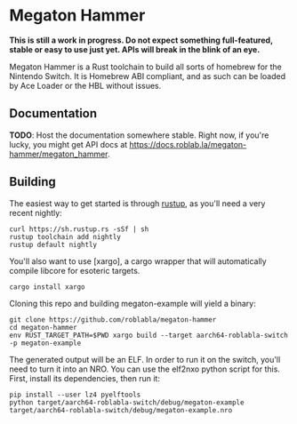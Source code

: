 # Megaton Hammer

**This is still a work in progress. Do not expect something full-featured,
stable or easy to use just yet. APIs will break in the blink of an eye.**

Megaton Hammer is a Rust toolchain to build all sorts of homebrew for the
Nintendo Switch. It is Homebrew ABI compliant, and as such can be loaded by
Ace Loader or the HBL without issues.

## Documentation

**TODO**: Host the documentation somewhere stable. Right now, if you're lucky,
you might get API docs at https://docs.roblab.la/megaton-hammer/megaton_hammer.

## Building

The easiest way to get started is through [rustup], as you'll need a very recent
nightly:

```
curl https://sh.rustup.rs -sSf | sh
rustup toolchain add nightly
rustup default nightly
```

You'll also want to use [xargo], a cargo wrapper that will automatically compile
libcore for esoteric targets.

```
cargo install xargo
```

Cloning this repo and building megaton-example will yield a binary:

```
git clone https://github.com/roblabla/megaton-hammer
cd megaton-hammer
env RUST_TARGET_PATH=$PWD xargo build --target aarch64-roblabla-switch -p megaton-example
```

The generated output will be an ELF. In order to run it on the switch, you'll
need to turn it into an NRO. You can use the elf2nxo python script for this.
First, install its dependencies, then run it:

```
pip install --user lz4 pyelftools
python target/aarch64-roblabla-switch/debug/megaton-example target/aarch64-roblabla-switch/debug/megaton-example.nro
```

[rustup]: https://rustup.rs
